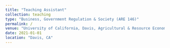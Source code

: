```yaml
---
title: "Teaching Assistant"
collection: teaching
type: "Business, Government Regulation & Society (ARE 146)"
permalink: /
venue: "University of California, Davis, Agricultural & Resource Economics"
date: 2021-01-01
location: "Davis, CA"
---
```

